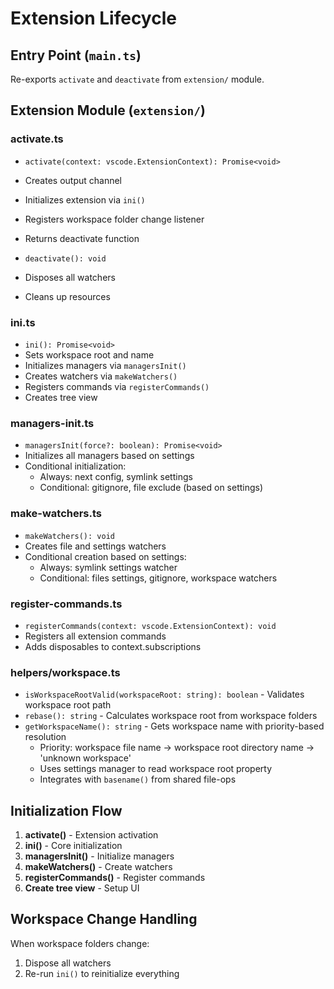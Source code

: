 # Extension Lifecycle

## Entry Point (`main.ts`)

Re-exports `activate` and `deactivate` from `extension/` module.

## Extension Module (`extension/`)

### activate.ts
- `activate(context: vscode.ExtensionContext): Promise<void>`
- Creates output channel
- Initializes extension via `ini()`
- Registers workspace folder change listener
- Returns deactivate function

- `deactivate(): void`
- Disposes all watchers
- Cleans up resources

### ini.ts
- `ini(): Promise<void>`
- Sets workspace root and name
- Initializes managers via `managersInit()`
- Creates watchers via `makeWatchers()`
- Registers commands via `registerCommands()`
- Creates tree view

### managers-init.ts
- `managersInit(force?: boolean): Promise<void>`
- Initializes all managers based on settings
- Conditional initialization:
  - Always: next config, symlink settings
  - Conditional: gitignore, file exclude (based on settings)

### make-watchers.ts
- `makeWatchers(): void`
- Creates file and settings watchers
- Conditional creation based on settings:
  - Always: symlink settings watcher
  - Conditional: files settings, gitignore, workspace watchers

### register-commands.ts
- `registerCommands(context: vscode.ExtensionContext): void`
- Registers all extension commands
- Adds disposables to context.subscriptions

### helpers/workspace.ts
- `isWorkspaceRootValid(workspaceRoot: string): boolean` - Validates workspace root path
- `rebase(): string` - Calculates workspace root from workspace folders
- `getWorkspaceName(): string` - Gets workspace name with priority-based resolution
  - Priority: workspace file name → workspace root directory name → 'unknown workspace'
  - Uses settings manager to read workspace root property
  - Integrates with `basename()` from shared file-ops

## Initialization Flow

1. **activate()** - Extension activation
2. **ini()** - Core initialization
3. **managersInit()** - Initialize managers
4. **makeWatchers()** - Create watchers
5. **registerCommands()** - Register commands
6. **Create tree view** - Setup UI

## Workspace Change Handling

When workspace folders change:
1. Dispose all watchers
2. Re-run `ini()` to reinitialize everything
